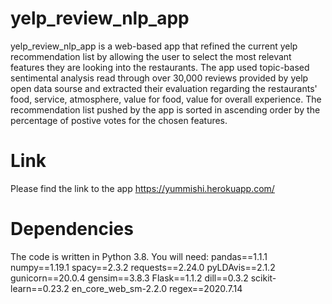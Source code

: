 # yelp_review_nlp_app
yelp_review_nlp_app is a web-based app that refined the current yelp recommendation list by allowing the user to select the most relevant features they are looking into the restaurants. The app used topic-based sentimental analysis read through over 30,000 reviews provided by yelp open data sourse and extracted their evaluation regarding the restaurants' food, service, atmosphere, value for food, value for overall experience. The recommendation list pushed by the app is sorted in ascending order by the percentage of postive votes for the chosen features. 

# Link
Please find the link to the app https://yummishi.herokuapp.com/

# Dependencies
The code is written in Python 3.8. You will need:
pandas==1.1.1
numpy==1.19.1
spacy==2.3.2
requests==2.24.0
pyLDAvis==2.1.2
gunicorn==20.0.4
gensim==3.8.3
Flask==1.1.2
dill==0.3.2
scikit-learn==0.23.2
en_core_web_sm-2.2.0
regex==2020.7.14
